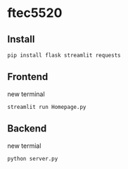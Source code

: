 # ftec5520

## Install
```
pip install flask streamlit requests
```

## Frontend
new terminal
```
streamlit run Homepage.py
```


## Backend
new termial
```
python server.py
```
